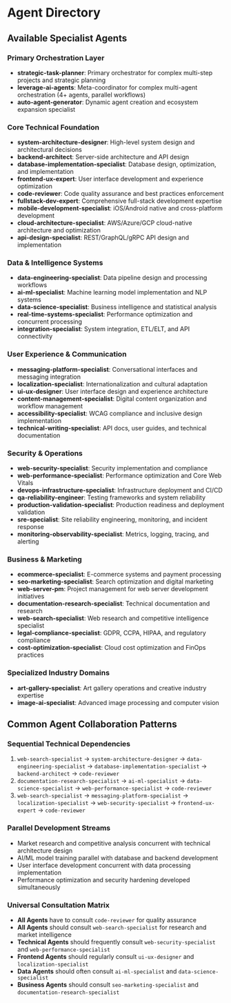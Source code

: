 # Agent Directory

## Available Specialist Agents

### Primary Orchestration Layer

- **strategic-task-planner**: Primary orchestrator for complex multi-step projects and strategic planning
- **leverage-ai-agents**: Meta-coordinator for complex multi-agent orchestration (4+ agents, parallel workflows)
- **auto-agent-generator**: Dynamic agent creation and ecosystem expansion specialist

### Core Technical Foundation

- **system-architecture-designer**: High-level system design and architectural decisions
- **backend-architect**: Server-side architecture and API design
- **database-implementation-specialist**: Database design, optimization, and implementation
- **frontend-ux-expert**: User interface development and experience optimization
- **code-reviewer**: Code quality assurance and best practices enforcement
- **fullstack-dev-expert**: Comprehensive full-stack development expertise
- **mobile-development-specialist**: iOS/Android native and cross-platform development
- **cloud-architecture-specialist**: AWS/Azure/GCP cloud-native architecture and optimization
- **api-design-specialist**: REST/GraphQL/gRPC API design and implementation

### Data & Intelligence Systems

- **data-engineering-specialist**: Data pipeline design and processing workflows
- **ai-ml-specialist**: Machine learning model implementation and NLP systems
- **data-science-specialist**: Business intelligence and statistical analysis
- **real-time-systems-specialist**: Performance optimization and concurrent processing
- **integration-specialist**: System integration, ETL/ELT, and API connectivity

### User Experience & Communication

- **messaging-platform-specialist**: Conversational interfaces and messaging integration
- **localization-specialist**: Internationalization and cultural adaptation
- **ui-ux-designer**: User interface design and experience architecture
- **content-management-specialist**: Digital content organization and workflow management
- **accessibility-specialist**: WCAG compliance and inclusive design implementation
- **technical-writing-specialist**: API docs, user guides, and technical documentation

### Security & Operations

- **web-security-specialist**: Security implementation and compliance
- **web-performance-specialist**: Performance optimization and Core Web Vitals
- **devops-infrastructure-specialist**: Infrastructure deployment and CI/CD
- **qa-reliability-engineer**: Testing frameworks and system reliability
- **production-validation-specialist**: Production readiness and deployment validation
- **sre-specialist**: Site reliability engineering, monitoring, and incident response
- **monitoring-observability-specialist**: Metrics, logging, tracing, and alerting

### Business & Marketing

- **ecommerce-specialist**: E-commerce systems and payment processing
- **seo-marketing-specialist**: Search optimization and digital marketing
- **web-server-pm**: Project management for web server development initiatives
- **documentation-research-specialist**: Technical documentation and research
- **web-search-specialist**: Web research and competitive intelligence specialist
- **legal-compliance-specialist**: GDPR, CCPA, HIPAA, and regulatory compliance
- **cost-optimization-specialist**: Cloud cost optimization and FinOps practices

### Specialized Industry Domains

- **art-gallery-specialist**: Art gallery operations and creative industry expertise
- **image-ai-specialist**: Advanced image processing and computer vision

## Common Agent Collaboration Patterns

### Sequential Technical Dependencies
1. `web-search-specialist` → `system-architecture-designer` → `data-engineering-specialist` → `database-implementation-specialist` → `backend-architect` → `code-reviewer`
2. `documentation-research-specialist` → `ai-ml-specialist` → `data-science-specialist` → `web-performance-specialist` → `code-reviewer`
3. `web-search-specialist` → `messaging-platform-specialist` → `localization-specialist` → `web-security-specialist` → `frontend-ux-expert` → `code-reviewer`

### Parallel Development Streams
- Market research and competitive analysis concurrent with technical architecture design
- AI/ML model training parallel with database and backend development
- User interface development concurrent with data processing implementation
- Performance optimization and security hardening developed simultaneously

### Universal Consultation Matrix
- **All Agents** have to consult `code-reviewer` for quality assurance
- **All Agents** should consult `web-search-specialist` for research and market intelligence
- **Technical Agents** should frequently consult `web-security-specialist` and `web-performance-specialist`
- **Frontend Agents** should regularly consult `ui-ux-designer` and `localization-specialist`
- **Data Agents** should often consult `ai-ml-specialist` and `data-science-specialist`
- **Business Agents** should consult `seo-marketing-specialist` and `documentation-research-specialist`
